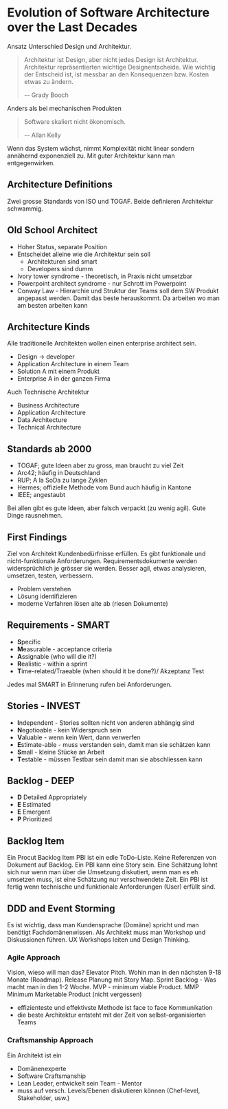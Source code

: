 # Evolution of Software Architecture over the Last Decades
Ansatz Unterschied Design und Architektur.

> Architektur ist Design, aber nicht jedes Design ist Architektur. Architektur repräsentierten wichtige Designentscheide. Wie wichtig der Entscheid ist, ist messbar an den Konsequenzen bzw. Kosten etwas zu ändern.
>
> -- Grady Booch

Anders als bei mechanischen Produkten

> Software skaliert nicht ökonomisch.
>
> -- Allan Kelly

Wenn das System wächst, nimmt Komplexität nicht linear sondern annähernd exponenziell zu. Mit guter Architektur kann man entgegenwirken.

## Architecture Definitions
Zwei grosse Standards von ISO und TOGAF. Beide definieren Architektur schwammig.

## Old School Architect

* Hoher Status, separate Position
* Entscheidet alleine wie die Architektur sein soll
    * Architekturen sind smart
    * Developers sind dumm
* Ivory tower syndrome - theoretisch, in Praxis nicht umsetzbar
* Powerpoint architect syndrome - nur Schrott im Powerpoint
* Conway Law - Hierarchie und Struktur der Teams soll dem SW Produkt angepasst werden. Damit das beste herauskommt. Da arbeiten wo man am besten arbeiten kann

## Architecture Kinds
Alle traditionelle Architekten wollen einen enterprise architect sein.

* Design $\rightarrow$ developer
* Application Architecture in einem Team
* Solution A mit einem Produkt
* Enterprise A in der ganzen Firma

Auch Technische Architektur

* Business Architecture
* Application Architecture
* Data Architecture
* Technical Architecture

## Standards ab 2000

* TOGAF; gute Ideen aber zu gross, man braucht zu viel Zeit
* Arc42; häufig in Deutschland
* RUP; A la SoDa zu lange Zyklen
* Hermes; offizielle Methode vom Bund auch häufig in Kantone
* IEEE; angestaubt

Bei allen gibt es gute Ideen, aber falsch verpackt (zu wenig agil). Gute Dinge rausnehmen.

## First Findings
Ziel von Architekt Kundenbedürfnisse erfüllen. Es gibt funktionale und nicht-funktionale Anforderungen. Requirementsdokumente werden widersprüchlich je grösser sie werden. Besser agil, etwas analysieren, umsetzen, testen, verbessern.

* Problem verstehen
* Lösung identifizieren
* moderne Verfahren lösen alte ab (riesen Dokumente)

## Requirements - SMART

* **S**pecific
* **M**easurable - acceptance criteria
* **A**ssignable (who will die it?)
* **R**ealistic - within a sprint
* **T**ime-related/Traeable (when should it be done?)/ Akzeptanz Test

Jedes mal SMART in Erinnerung rufen bei Anforderungen.

## Stories - INVEST

* **I**ndependent - Stories sollten nicht von anderen abhängig sind
* **N**egotioable - kein Widerspruch sein
* **V**aluable - wenn kein Wert, dann verwerfen
* **E**stimate-able - muss verstanden sein, damit man sie schätzen kann
* **S**mall - kleine Stücke an Arbeit
* **T**estable - müssen Testbar sein damit man sie abschliessen kann

## Backlog - DEEP

* **D** Detailed Appropriately
* **E** Estimated
* **E** Emergent
* **P** Prioritized

## Backlog Item
Ein Procut Backlog Item PBI ist ein edle ToDo-Liste. Keine Referenzen von Dokument auf Backlog. Ein PBI kann eine Story sein. Eine Schätzung lohnt sich nur wenn man über die Umsetzung diskutiert, wenn man es eh umsetzen muss, ist eine Schätzung nur verschwendete Zeit. Ein PBI ist fertig wenn technische und funktionale Anforderungen (User) erfüllt sind.

## DDD and Event Storming
Es ist wichtig, dass man Kundensprache (Domäne) spricht und man benötigt Fachdomänenwissen. Als Architekt muss man Workshop und Diskussionen führen. UX Workshops leiten und Design Thinking.

### Agile Approach
Vision, wieso will man das? Elevator Pitch. Wohin man in den nächsten 9-18 Monate (Roadmap). Release Planung mit Story Map. Sprint Backlog - Was macht man in den 1-2 Woche. MVP - minimum viable Product. MMP Minimum Marketable Product (nicht vergessen)

* effizienteste und effektivste Methode ist face to face Kommunikation
* die beste Architektur entsteht mit der Zeit von selbst-organisierten Teams

### Craftsmanship Approach
Ein Architekt ist ein

* Domänenexperte
* Software Craftsmanship
* Lean Leader, entwickelt sein Team - Mentor
* muss auf versch. Levels/Ebenen diskutieren können (Chef-level, Stakeholder, usw.)
